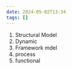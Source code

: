 ```yaml
---
date: 2024-05-02T13:34
tags: []
---
```

1. Structural Model 
2. Dynamic
3. Framework mdel
4. process
5. functional